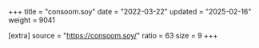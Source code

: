 +++
title = "consoom.soy"
date = "2022-03-22"
updated = "2025-02-16"
weight = 9041

[extra]
source = "https://consoom.soy/"
ratio = 63
size = 9
+++
